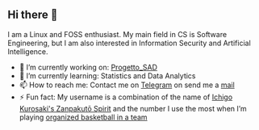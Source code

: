 ## Hi there 👋

I am a Linux and FOSS enthusiast. My main field in CS is Software Engineering, but I am also interested in Information Security and Artificial Intelligence.

- 🔭 I’m currently working on: [Progetto_SAD](https://github.com/mariantonietta-maselli/Progetto_SAD)
- 🌱 I’m currently learning: Statistics and Data Analytics
- 📫 How to reach me: Contact me on [Telegram](https://t.me/Daniele_53) on send me a [mail](mailto:danielefabiano@protonmail.com)
- ⚡ Fun fact: My username is a combination of the name of [Ichigo Kurosaki's Zanpakutō Spirit](https://bleach.fandom.com/wiki/Zangetsu_(Zanpakut%C5%8D_spirit)) and the number I use the most when I’m playing [organized basketball in a team](https://www.instagram.com/p/C0eLoMdiv5P/?img_index=6)

<!--
**Tensa53/tensa53** is a ✨ _special_ ✨ repository because its `README.md` (this file) appears on your GitHub profile.

Here are some ideas to get you started:

- 👯 I’m looking to collaborate on ...
- 🤔 I’m looking for help with ...
- 💬 Ask me about ...
- 😄 Pronouns: ...
- ⚡ Fun fact: ...
-->
